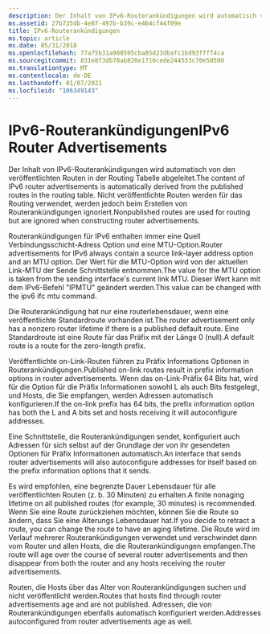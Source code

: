 ```yaml
---
description: Der Inhalt von IPv6-Routerankündigungen wird automatisch von den veröffentlichten Routen in der Routing Tabelle abgeleitet. Nicht veröffentlichte Routen werden für das Routing verwendet, werden jedoch beim Erstellen von Routerankündigungen ignoriert.
ms.assetid: 27b735db-4e87-497b-b39c-e464cf44f09e
title: IPv6-Routerankündigungen
ms.topic: article
ms.date: 05/31/2018
ms.openlocfilehash: 77a75b31a988595cba85d23dbafc1bd93ffff4ca
ms.sourcegitcommit: 831e8f3db78ab820e1710cede244553c70e50500
ms.translationtype: MT
ms.contentlocale: de-DE
ms.lasthandoff: 01/07/2021
ms.locfileid: "106349143"
---
```

# <a name="ipv6-router-advertisements"></a><span data-ttu-id="e3084-104">IPv6-Routerankündigungen</span><span class="sxs-lookup"><span data-stu-id="e3084-104">IPv6 Router Advertisements</span></span>

<span data-ttu-id="e3084-105">Der Inhalt von IPv6-Routerankündigungen wird automatisch von den veröffentlichten Routen in der Routing Tabelle abgeleitet.</span><span class="sxs-lookup"><span data-stu-id="e3084-105">The content of IPv6 router advertisements is automatically derived from the published routes in the routing table.</span></span> <span data-ttu-id="e3084-106">Nicht veröffentlichte Routen werden für das Routing verwendet, werden jedoch beim Erstellen von Routerankündigungen ignoriert.</span><span class="sxs-lookup"><span data-stu-id="e3084-106">Nonpublished routes are used for routing but are ignored when constructing router advertisements.</span></span>

<span data-ttu-id="e3084-107">Routerankündigungen für IPv6 enthalten immer eine Quell Verbindungsschicht-Adress Option und eine MTU-Option.</span><span class="sxs-lookup"><span data-stu-id="e3084-107">Router advertisements for IPv6 always contain a source link-layer address option and an MTU option.</span></span> <span data-ttu-id="e3084-108">Der Wert für die MTU-Option wird von der aktuellen Link-MTU der Sende Schnittstelle entnommen.</span><span class="sxs-lookup"><span data-stu-id="e3084-108">The value for the MTU option is taken from the sending interface's current link MTU.</span></span> <span data-ttu-id="e3084-109">Dieser Wert kann mit dem IPv6-Befehl "IPMTU" geändert werden.</span><span class="sxs-lookup"><span data-stu-id="e3084-109">This value can be changed with the ipv6 ifc mtu command.</span></span>

<span data-ttu-id="e3084-110">Die Routerankündigung hat nur eine routerlebensdauer, wenn eine veröffentlichte Standardroute vorhanden ist.</span><span class="sxs-lookup"><span data-stu-id="e3084-110">The router advertisement only has a nonzero router lifetime if there is a published default route.</span></span> <span data-ttu-id="e3084-111">Eine Standardroute ist eine Route für das Präfix mit der Länge 0 (null).</span><span class="sxs-lookup"><span data-stu-id="e3084-111">A default route is a route for the zero-length prefix.</span></span>

<span data-ttu-id="e3084-112">Veröffentlichte on-Link-Routen führen zu Präfix Informations Optionen in Routerankündigungen.</span><span class="sxs-lookup"><span data-stu-id="e3084-112">Published on-link routes result in prefix information options in router advertisements.</span></span> <span data-ttu-id="e3084-113">Wenn das on-Link-Präfix 64 Bits hat, wird für die Option für die Präfix Informationen sowohl L als auch Bits festgelegt, und Hosts, die Sie empfangen, werden Adressen automatisch konfigurieren.</span><span class="sxs-lookup"><span data-stu-id="e3084-113">If the on-link prefix has 64 bits, the prefix information option has both the L and A bits set and hosts receiving it will autoconfigure addresses.</span></span>

<span data-ttu-id="e3084-114">Eine Schnittstelle, die Routerankündigungen sendet, konfiguriert auch Adressen für sich selbst auf der Grundlage der von ihr gesendeten Optionen für Präfix Informationen automatisch.</span><span class="sxs-lookup"><span data-stu-id="e3084-114">An interface that sends router advertisements will also autoconfigure addresses for itself based on the prefix information options that it sends.</span></span>

<span data-ttu-id="e3084-115">Es wird empfohlen, eine begrenzte Dauer Lebensdauer für alle veröffentlichten Routen (z. b. 30 Minuten) zu erhalten.</span><span class="sxs-lookup"><span data-stu-id="e3084-115">A finite nonaging lifetime on all published routes (for example, 30 minutes) is recommended.</span></span> <span data-ttu-id="e3084-116">Wenn Sie eine Route zurückziehen möchten, können Sie die Route so ändern, dass Sie eine Alterungs Lebensdauer hat.</span><span class="sxs-lookup"><span data-stu-id="e3084-116">If you decide to retract a route, you can change the route to have an aging lifetime.</span></span> <span data-ttu-id="e3084-117">Die Route wird im Verlauf mehrerer Routerankündigungen verwendet und verschwindet dann vom Router und allen Hosts, die die Routerankündigungen empfangen.</span><span class="sxs-lookup"><span data-stu-id="e3084-117">The route will age over the course of several router advertisements and then disappear from both the router and any hosts receiving the router advertisements.</span></span>

<span data-ttu-id="e3084-118">Routen, die Hosts über das Alter von Routerankündigungen suchen und nicht veröffentlicht werden.</span><span class="sxs-lookup"><span data-stu-id="e3084-118">Routes that hosts find through router advertisements age and are not published.</span></span> <span data-ttu-id="e3084-119">Adressen, die von Routerankündigungen ebenfalls automatisch konfiguriert werden.</span><span class="sxs-lookup"><span data-stu-id="e3084-119">Addresses autoconfigured from router advertisements age as well.</span></span>

 

 



